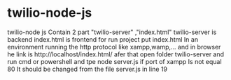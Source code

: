 # twilio-node-js
twilio-node js Contain 2 part "twilio-server" ,"index.html"
twilio-server is backend 
index.html is frontend
for run project put index.html In an environment running the http protocol like xampp,wamp,... and in browser he link is http://localhost/index.html/
afer that open folder twilio-server and run cmd or powershell and tpe node server.js
if port of xampp Is not equal 80 It should be changed from the file server.js in line 19
